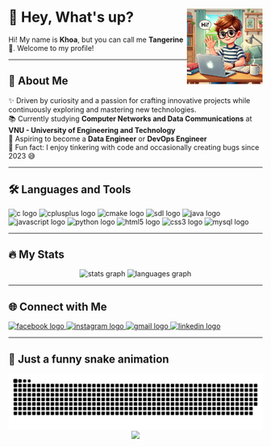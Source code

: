 

# 👋 Hey, What's up? <img align="right" height="150" src="https://raw.githubusercontent.com/NguyenKhoa311/NguyenKhoa311/refs/heads/main/profilepic.webp" />

Hi! My name is **Khoa**, but you can call me **Tangerine** 🍊. Welcome to my profile!  

---

## 🚀 About Me
  <p>
        ✨ Driven by curiosity and a passion for crafting innovative projects while continuously exploring and mastering new technologies.<br>
        📚 Currently studying <strong>Computer Networks and Data Communications</strong> at <strong>VNU - University of Engineering and Technology</strong><br>
        🎯 Aspiring to become a <strong>Data Engineer</strong> or <strong>DevOps Engineer</strong><br>
        🎲 Fun fact: I enjoy tinkering with code and occasionally creating bugs since 2023 😅
  </p>
  
---

## 🛠️ Languages and Tools
<div align="left">
  <img src="https://cdn.jsdelivr.net/gh/devicons/devicon/icons/c/c-original.svg" height="30" alt="c logo" />
  <img src="https://cdn.jsdelivr.net/gh/devicons/devicon/icons/cplusplus/cplusplus-original.svg" height="30" alt="cplusplus logo" />
  <img src="https://cdn.jsdelivr.net/gh/devicons/devicon/icons/cmake/cmake-original.svg" height="30" alt="cmake logo" />
  <img src="https://cdn.jsdelivr.net/gh/devicons/devicon/icons/sdl/sdl-original.svg" height="30" alt="sdl logo" />
  <img src="https://cdn.jsdelivr.net/gh/devicons/devicon/icons/java/java-original.svg" height="30" alt="java logo" />
  <img src="https://cdn.jsdelivr.net/gh/devicons/devicon/icons/javascript/javascript-original.svg" height="30" alt="javascript logo" />
  <img src="https://cdn.jsdelivr.net/gh/devicons/devicon/icons/python/python-original.svg" height="30" alt="python logo" />
  <img src="https://cdn.jsdelivr.net/gh/devicons/devicon/icons/html5/html5-original.svg" height="30" alt="html5 logo" />
  <img src="https://cdn.jsdelivr.net/gh/devicons/devicon/icons/css3/css3-original.svg" height="30" alt="css3 logo" />
  <img src="https://cdn.jsdelivr.net/gh/devicons/devicon/icons/mysql/mysql-original.svg" height="30" alt="mysql logo" />
</div>

---

## 🔥 My Stats
<div align="center">
  <img src="https://github-readme-stats.vercel.app/api?username=NguyenKhoa311&hide_title=false&hide_rank=false&show_icons=true&include_all_commits=false&count_private=true&disable_animations=false&theme=dracula&locale=en&hide_border=false" height="150" alt="stats graph" />
  <img src="https://github-readme-stats.vercel.app/api/top-langs?username=NguyenKhoa311&locale=en&hide_title=false&layout=compact&card_width=350&langs_count=20&theme=dracula&hide_border=false" height="150" alt="languages graph" />
</div>

---

## 🌐 Connect with Me
<div align="left">
  <a href="https://www.facebook.com/profile.php?id=100014293383493" target="_blank">
    <img src="https://img.shields.io/static/v1?message=Facebook&logo=facebook&label=&color=1877F2&logoColor=white&labelColor=&style=for-the-badge" height="35" alt="facebook logo" />
  </a>
  <a href="https://www.instagram.com/tangerineee311205/" target="_blank">
    <img src="https://img.shields.io/static/v1?message=Instagram&logo=instagram&label=&color=E4405F&logoColor=white&labelColor=&style=for-the-badge" height="35" alt="instagram logo" />
  </a>
  <a href="mailto:khoabeo6a1@gmail.com" target="_blank">
    <img src="https://img.shields.io/static/v1?message=Gmail&logo=gmail&label=&color=D14836&logoColor=white&labelColor=&style=for-the-badge" height="35" alt="gmail logo" />
  </a>
  <a href="https://www.linkedin.com/in/nguy%E1%BB%85n-v%C4%83n-khoa-24055a329/" target="_blank">
    <img src="https://img.shields.io/static/v1?message=LinkedIn&logo=linkedin&label=&color=0077B5&logoColor=white&labelColor=&style=for-the-badge" height="35" alt="linkedin logo" />
  </a>
</div>

---

## 🎨 Just a funny snake animation
<picture>
  <source media="(prefers-color-scheme: dark)" srcset="https://raw.githubusercontent.com/NguyenKhoa311/NguyenKhoa311/output/github-snake-dark.svg" />
  <source media="(prefers-color-scheme: light)" srcset="https://raw.githubusercontent.com/NguyenKhoa311/NguyenKhoa311/output/github-snake.svg" />
  <img alt="github-snake" src="https://raw.githubusercontent.com/NguyenKhoa311/NguyenKhoa311/output/github-snake.svg" />
</picture>

<div align="center">
  <img src="https://visitor-badge.laobi.icu/badge?page_id=NguyenKhoa311.NguyenKhoa311&"  />
</div>
